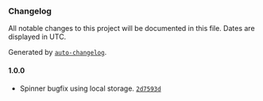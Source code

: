 ### Changelog

All notable changes to this project will be documented in this file. Dates are displayed in UTC.

Generated by [`auto-changelog`](https://github.com/CookPete/auto-changelog).

#### 1.0.0

- Spinner bugfix using local storage. [`2d7593d`](https://github.com/untop02/SmartCode/commit/2d7593d214c7b743e84ff3bbdccaf3467484f5e1)
